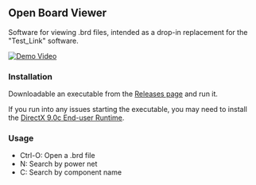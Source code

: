 ## Open Board Viewer

Software for viewing .brd files, intended as a drop-in replacement for the
"Test_Link" software.

[![Demo Video](https://github.com/chloridite/OpenBoardView/raw/master/asset/screenshot.png)](https://www.youtube.com/watch?v=1Pi5RGC-rJw)

### Installation

Downloadable an executable from the [Releases page](https://github.com/chloridite/OpenBoardView/releases)
and run it.

If you run into any issues starting the executable, you may need to install
the [DirectX 9.0c End-user Runtime](https://www.microsoft.com/en-us/download/details.aspx?id=8109).

### Usage

- Ctrl-O: Open a .brd file
- N: Search by power net
- C: Search by component name
